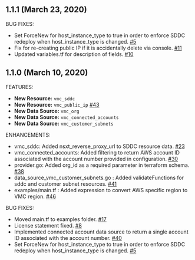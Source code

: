 ## 1.1.1 (March 23, 2020)

BUG FIXES:

* Set ForceNew for host_instance_type to true in order to enforce SDDC redeploy when host_instance_type is changed. [\#5](https://github.com/terraform-providers/terraform-provider-vmc/pull/5)
* Fix for re-creating public IP if it is accidentally delete via console. [\#11](https://github.com/terraform-providers/terraform-provider-vmc/pull/11)
* Updated variables.tf for description of fields. [\#10](https://github.com/terraform-providers/terraform-provider-vmc/pull/10)

## 1.1.0 (March 10, 2020)

FEATURES:

* **New Resource:** `vmc_sddc`
* **New Resource:** `vmc_public_ip` [\#43](https://github.com/vmware/terraform-provider-vmc/pull/43)
* **New Data Source:** `vmc_org`
* **New Data Source:** `vmc_connected_accounts`
* **New Data Source:** `vmc_customer_subnets`


ENHANCEMENTS:

* vmc_sddc: Added nsxt_reverse_proxy_url to SDDC resource data. [\#23](https://github.com/vmware/terraform-provider-vmc/pull/23)
* vmc_connected_accounts: Added filtering to return AWS account ID associated with the account number provided in configuration. [\#30](https://github.com/vmware/terraform-provider-vmc/pull/30)
* provider.go: Added org_id as a required parameter in terraform schema. [\#38](https://github.com/vmware/terraform-provider-vmc/pull/38)
* data_source_vmc_customer_subnets.go : Added validateFunctions for sddc and customer subnet resources. [\#41](https://github.com/vmware/terraform-provider-vmc/pull/41)
* examples/main.tf : Added expression to convert AWS specific region to VMC region. [\#46](https://github.com/vmware/terraform-provider-vmc/pull/46) 


BUG FIXES:

* Moved main.tf to examples folder. [\#17](https://github.com/vmware/terraform-provider-vmc/pull/17)
* License statement fixed. [\#8](https://github.com/vmware/terraform-provider-vmc/pull/8)
* Implemented connected account data source to return a single account ID associated with the account number. [\#40](https://github.com/vmware/terraform-provider-vmc/pull/40)
* Set ForceNew for host_instance_type to true in order to enforce SDDC redeploy when host_instance_type is changed. [\#5](https://github.com/terraform-providers/terraform-provider-vmc/pull/5)

